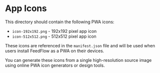 # App Icons

This directory should contain the following PWA icons:

- `icon-192x192.png` - 192x192 pixel app icon
- `icon-512x512.png` - 512x512 pixel app icon

These icons are referenced in the `manifest.json` file and will be used when users install FeedFlow as a PWA on their devices.

You can generate these icons from a single high-resolution source image using online PWA icon generators or design tools.